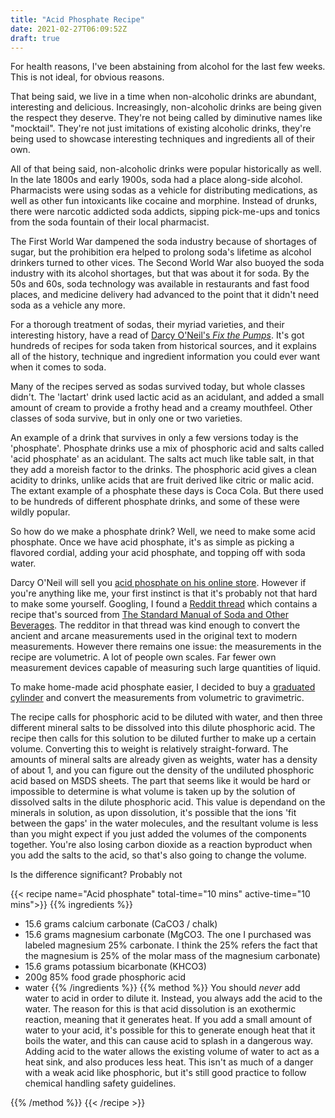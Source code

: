 ```yaml
---
title: "Acid Phosphate Recipe"
date: 2021-02-27T06:09:52Z
draft: true
---
```


For health reasons, I've been abstaining from alcohol for the last few weeks.
This is not ideal, for obvious reasons.

That being said, we live in a time when non-alcoholic drinks are abundant,
interesting and delicious.
Increasingly, non-alcoholic drinks are being given the respect they deserve.
They're not being called by diminutive names like "mocktail".
They're not just imitations of existing alcoholic drinks, they're being used
to showcase interesting techniques and ingredients all of their own.

All of that being said, non-alcoholic drinks were popular historically as well.
In the late 1800s and early 1900s, soda had a place along-side alcohol.
Pharmacists were using sodas as a vehicle for distributing medications, as well
as other fun intoxicants like cocaine and morphine.
Instead of drunks, there were narcotic addicted soda addicts, sipping pick-me-ups
and tonics from the soda fountain of their local pharmacist.

The First World War dampened the soda industry because of shortages of sugar,
but the prohibition era helped to prolong soda's lifetime as alcohol drinkers
turned to other vices.
The Second World War also buoyed the soda industry with its alcohol shortages,
but that was about it for soda.
By the 50s and 60s, soda technology was available in restaurants and fast food
places, and medicine delivery had advanced to the point that it didn't need
soda as a vehicle any more.

For a thorough treatment of sodas, their myriad varieties, and their interesting
history, have a read of [Darcy O'Neil's *Fix the Pumps*](https://shop.artofdrink.com/product/fix-the-pumps/).
It's got hundreds of recipes for soda taken from historical sources, and it
explains all of the history, technique and ingredient information you could
ever want when it comes to soda.

Many of the recipes served as sodas survived today, but whole classes didn't.
The 'lactart' drink used lactic acid as an acidulant, and added a small amount
of cream to provide a frothy head and a creamy mouthfeel.
Other classes of soda survive, but in only one or two varieties.

An example of a drink that survives in only a few versions today is the 'phosphate'.
Phosphate drinks use a mix of phosphoric acid and salts called 'acid phosphate'
as an acidulant.
The salts act much like table salt, in that they add a moreish factor to the drinks.
The phosphoric acid gives a clean acidity to drinks, unlike acids that are fruit
derived like citric or malic acid.
The extant example of a phosphate these days is Coca Cola.
But there used to be hundreds of different phosphate drinks, and some of these
were wildly popular.

So how do we make a phosphate drink?
Well, we need to make some acid phosphate.
Once we have acid phosphate, it's as simple as picking a flavored cordial,
adding your acid phosphate, and topping off with soda water.

Darcy O'Neil will sell you [acid phosphate on his online store](https://shop.artofdrink.com/product/acid-phosphate/).
However if you're anything like me, your first instinct is that it's probably
not that hard to make some yourself.
Googling, I found a [Reddit thread](https://www.reddit.com/r/cocktails/comments/6fmgnu/home_made_acid_phosphate/) which contains a recipe that's sourced from
[The Standard Manual of Soda and Other Beverages](https://books.google.com.au/books/about/The_Standard_Manual_of_Soda_and_Other_Be.html?id=kekRAAAAYAAJ&redir_esc=y).
The redditor in that thread was kind enough to convert the ancient and arcane measurements
used in the original text to modern measurements.
However there remains one issue: the measurements in the recipe are volumetric.
A lot of people own scales.
Far fewer own measurement devices capable of measuring such large quantities
of liquid.

To make home-made acid phosphate easier, I decided to buy a [graduated cylinder](https://ebay.us/Z1YaXb)
and convert the measurements from volumetric to gravimetric.

The recipe calls for phosphoric acid to be diluted with water, and then three different
mineral salts to be dissolved into this dilute phosphoric acid.
The recipe then calls for this solution to be diluted further to make up a certain volume.
Converting this to weight is relatively straight-forward.
The amounts of mineral salts are already given as weights, water has a density of about 1,
and you can figure out the density of the undiluted phosphoric acid based on MSDS sheets.
The part that seems like it would be hard or impossible to determine is what volume
is taken up by the solution of dissolved salts in the dilute phosphoric acid.
This value is dependand on the minerals in solution, as upon dissolution, it's possible
that the ions 'fit between the gaps' in the water molecules, and the resultant volume
is less than you might expect if you just added the volumes of the components together.
You're also losing carbon dioxide as a reaction byproduct when you add the salts
to the acid, so that's also going to change the volume.

Is the difference significant?
Probably not

{{< recipe name="Acid phosphate" total-time="10 mins" active-time="10 mins">}}
  {{% ingredients %}}
  * 15.6 grams calcium carbonate (CaCO3 / chalk)
  * 15.6 grams magnesium carbonate (MgCO3. The one I purchased was labeled magnesium 25% carbonate. I think the 25% refers
the fact that the magnesium is 25% of the molar mass of the magnesium carbonate)
  * 15.6 grams potassium bicarbonate (KHCO3)
  * 200g 85% food grade phosphoric acid
  * water
  {{% /ingredients %}}
  {{% method %}}
  You should _never_ add water to acid in order to dilute it.
  Instead, you always add the acid to the water.
  The reason for this is that acid dissolution is an exothermic reaction, meaning that it generates heat.
  If you add a small amount of water to your acid, it's possible for this to generate enough heat that it boils the water,
  and this can cause acid to splash in a dangerous way.
  Adding acid to the water allows the existing volume of water to act as a heat sink, and also produces less heat.
  This isn't as much of a danger with a weak acid like phosphoric, but it's still good practice to follow chemical handling safety guidelines.

  
  {{% /method %}}
{{< /recipe >}}



